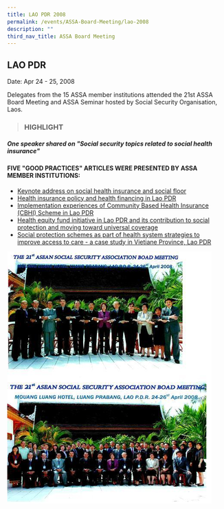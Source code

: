 ```yaml
---
title: LAO PDR 2008
permalink: /events/ASSA-Board-Meeting/lao-2008
description: ""
third_nav_title: ASSA Board Meeting
---
```

## LAO PDR
Date: Apr 24 - 25, 2008

Delegates from the 15 ASSA member institutions attended the 21st ASSA Board Meeting and ASSA Seminar hosted by Social Security Organisation, Laos.

> ### HIGHLIGHT

##### One speaker shared on "Social security topics related to social health insurance"

#### FIVE "GOOD PRACTICES" ARTICLES WERE PRESENTED BY ASSA MEMBER INSTITUTIONS:
* [Keynote address on social health insurance and social floor](/files/ASSA%20Board%20Meeting/LAO%202008/Keynote%20address%20on%20social%20health%20insurance%20and%20social%20floor.pdf)
* [Health insurance policy and health financing in Lao PDR](/files/ASSA%20Board%20Meeting/LAO%202008/Health%20insurance%20policy%20and%20health%20financing%20in%20Lao%20PDR.pdf)
* [Implementation experiences of Community Based Health Insurance (CBHI) Scheme in Lao PDR](/files/ASSA%20Board%20Meeting/LAO%202008/Implementation%20experiences%20of%20Community%20Based%20Health%20Insurance%20(CBHI)%20Scheme%20in%20Lao%20PDR.pdf)
* [Health equity fund initiative in Lao PDR and its contribution to social protection and moving toward universal coverage](/files/ASSA%20Board%20Meeting/LAO%202008/Health%20equity%20fund%20initiative%20in%20Lao%20PDR%20and%20its%20contribution%20to%20social%20protection.pdf)
* [Social protection schemes as part of health system strategies to improve access to care - a case study in Vietiane Province, Lao PDR](/files/ASSA%20Board%20Meeting/LAO%202008/Social%20protection%20schemes%20as%20part%20of%20health%20system%20strategies%20to%20improve%20access%20to%20care.pdf)

![](/images/Board%20Meeting/LAO%202008/Lao-2008-1.jpg)